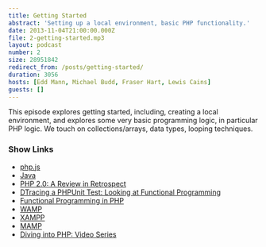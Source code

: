 ```yaml
---
title: Getting Started
abstract: 'Setting up a local environment, basic PHP functionality.'
date: 2013-11-04T21:00:00.000Z
file: 2-getting-started.mp3
layout: podcast
number: 2
size: 28951842
redirect_from: /posts/getting-started/
duration: 3056
hosts: [Edd Mann, Michael Budd, Fraser Hart, Lewis Cains]
guests: []
---
```


This episode explores getting started, including, creating a local environment, and explores some very basic programming logic, in particular PHP logic.
We touch on collections/arrays, data types, looping techniques.

### Show Links

- [php.js](http://phpjs.org/)
- [Java](http://www.java.com/en/)
- [PHP 2.0: A Review in Retrospect](http://phpmanualmasterpieces.tumblr.com/post/65544023819/php-2-0-a-review-in-retrospect)
- [DTracing a PHPUnit Test: Looking at Functional Programming](http://blogs.oracle.com/opal/entry/dtracing_a_phpunit_test_looking)
- [Functional Programming in PHP](http://net.tutsplus.com/tutorials/php/functional-programming-in-php/)
- [WAMP](http://www.wampserver.com/en/)
- [XAMPP](http://www.apachefriends.org/en/xampp.html)
- [MAMP](http://www.mamp.info/en/index.html)
- [Diving into PHP: Video Series](http://blog.themeforest.net/screencasts/diving-into-php-video-series/)
